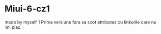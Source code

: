 # Miui-6-cz1
made by myself 1
Prima versiune fara sa scot attributes cu linkurile care nu imi plac.
